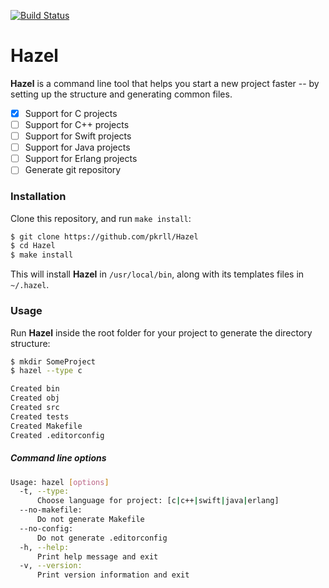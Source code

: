 [![Build Status](https://travis-ci.org/pkrll/Hazel.svg?branch=master)](https://travis-ci.org/pkrll/Hazel)
# Hazel

**Hazel** is a command line tool that helps you start a new project faster -- by setting up the structure and generating common files.

- [x] Support for C projects
- [ ] Support for C++ projects
- [ ] Support for Swift projects
- [ ] Support for Java projects
- [ ] Support for Erlang projects
- [ ] Generate git repository

### Installation

Clone this repository, and run ``make install``:

```bash
$ git clone https://github.com/pkrll/Hazel
$ cd Hazel
$ make install
```

This will install **Hazel** in ``/usr/local/bin``, along with its templates files in ``~/.hazel``.

### Usage

Run **Hazel** inside the root folder for your project to generate the directory structure:

```bash
$ mkdir SomeProject
$ hazel --type c

Created bin
Created obj
Created src
Created tests
Created Makefile
Created .editorconfig
```

##### Command line options

```bash
Usage: hazel [options]
  -t, --type:
      Choose language for project: [c|c++|swift|java|erlang]
  --no-makefile:
      Do not generate Makefile
  --no-config:
      Do not generate .editorconfig
  -h, --help:
      Print help message and exit
  -v, --version:
      Print version information and exit
```
